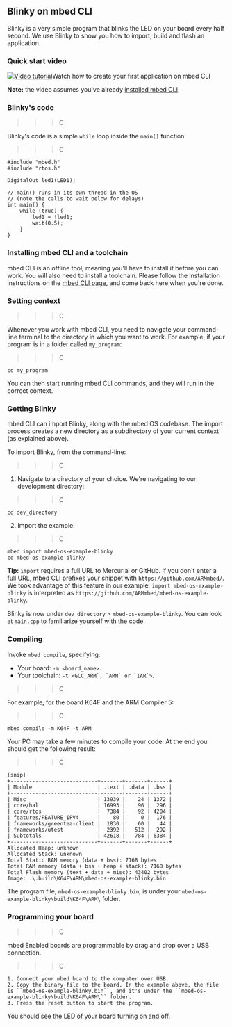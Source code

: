 ## Blinky on mbed CLI

Blinky is a very simple program that blinks the LED on your board every half second. We use Blinky to show you how to import, build and flash an application.

### Quick start video

<span class="images">[![Video tutorial](http://img.youtube.com/vi/PI1Kq9RSN_Y/0.jpg)](https://www.youtube.com/watch?v=PI1Kq9RSN_Y)<span>Watch how to create your first application on mbed CLI</span></span>

<span class="notes">**Note:** the video assumes you've already [installed mbed CLI](#installing-mbed-cli-and-a-toolchain).

### Blinky's code

>>> C
>>>

Blinky's code is a simple `while` loop inside the `main()` function:

>>> C
```
#include "mbed.h"
#include "rtos.h"

DigitalOut led1(LED1);

// main() runs in its own thread in the OS
// (note the calls to wait below for delays)
int main() {
    while (true) {
        led1 = !led1;
        wait(0.5);
    }
}
```
>>>

### Installing mbed CLI and a toolchain

mbed CLI is an offline tool, meaning you'll have to install it before you can work. You will also need to install a toolchain. Please follow the installation instructions on the [mbed CLI page](../dev_tools/cli.md), and come back here when you're done.

### Setting context

>>> C
>>>

Whenever you work with mbed CLI, you need to navigate your command-line terminal to the directory in which you want to work. For example, if your program is in a folder called ``my_program``:

>>> C
```
cd my_program
```
>>>

You can then start running mbed CLI commands, and they will run in the correct context.

### Getting Blinky

mbed CLI can import Blinky, along with the mbed OS codebase. The import process creates a new directory as a subdirectory of your current context (as explained above).

To import Blinky, from the command-line:

>>> C
>>>

1. Navigate to a directory of your choice. We're navigating to our development directory:

>>> C
```
cd dev_directory
```
>>>

2. Import the example:

>>> C
```
mbed import mbed-os-example-blinky
cd mbed-os-example-blinky
```
>>>

<span class="tips">**Tip:** ``import`` requires a full URL to Mercurial or GitHub. If you don't enter a full URL, mbed CLI prefixes your snippet with ``https://github.com/ARMmbed/``. We took advantage of this feature in our example; ``import mbed-os-example-blinky`` is interpreted as ``https://github.com/ARMmbed/mbed-os-example-blinky``.</span>

Blinky is now under `dev_directory` > `mbed-os-example-blinky`. You can look at `main.cpp` to familiarize yourself with the code.

### Compiling

Invoke `mbed compile`, specifying:

* Your board: ``-m <board_name>``.
* Your toolchain: ``-t <GCC_ARM`, `ARM` or `IAR`>``.

>>> C
>>>

For example, for the board K64F and the ARM Compiler 5:

>>> C
```
mbed compile -m K64F -t ARM
```
>>>

Your PC may take a few minutes to compile your code. At the end you should get the following result:

>>> C
```
[snip]
+----------------------------+-------+-------+------+
| Module                     | .text | .data | .bss |
+----------------------------+-------+-------+------+
| Misc                       | 13939 |    24 | 1372 |
| core/hal                   | 16993 |    96 |  296 |
| core/rtos                  |  7384 |    92 | 4204 |
| features/FEATURE_IPV4      |    80 |     0 |  176 |
| frameworks/greentea-client |  1830 |    60 |   44 |
| frameworks/utest           |  2392 |   512 |  292 |
| Subtotals                  | 42618 |   784 | 6384 |
+----------------------------+-------+-------+------+
Allocated Heap: unknown
Allocated Stack: unknown
Total Static RAM memory (data + bss): 7168 bytes
Total RAM memory (data + bss + heap + stack): 7168 bytes
Total Flash memory (text + data + misc): 43402 bytes
Image: .\.build\K64F\ARM\mbed-os-example-blinky.bin             
```
>>>

The program file, ``mbed-os-example-blinky.bin``, is under your ``mbed-os-example-blinky\build\K64F\ARM\`` folder.

### Programming your board

>>> C
>>>

mbed Enabled boards are programmable by drag and drop over a USB connection.

>>> C
```
1. Connect your mbed board to the computer over USB.
2. Copy the binary file to the board. In the example above, the file is ``mbed-os-example-blinky.bin``, and it's under the ``mbed-os-example-blinky\build\K64F\ARM\`` folder.
3. Press the reset button to start the program.
```
>>>

You should see the LED of your board turning on and off.
